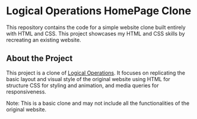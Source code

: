 # Logical Operations HomePage Clone

This repository contains the code for a simple website clone built entirely with HTML and CSS. 
This project showcases my HTML and CSS skills by recreating an existing website. 

## About the Project
This project is a clone of [Logical Operations](https://logicaloperations.com/). 
It focuses on replicating the basic layout and visual style of the original website using HTML for structure CSS for styling and animation, and media queries for responsiveness.

Note: This is a basic clone and may not include all the functionalities of the original website.
